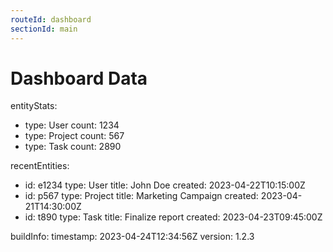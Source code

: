 ```yaml
---
routeId: dashboard
sectionId: main
---
```

# Dashboard Data

entityStats:

- type: User
  count: 1234
- type: Project
  count: 567
- type: Task
  count: 2890

recentEntities:

- id: e1234
  type: User
  title: John Doe
  created: 2023-04-22T10:15:00Z
- id: p567
  type: Project
  title: Marketing Campaign
  created: 2023-04-21T14:30:00Z
- id: t890
  type: Task
  title: Finalize report
  created: 2023-04-23T09:45:00Z

buildInfo:
timestamp: 2023-04-24T12:34:56Z
version: 1.2.3
